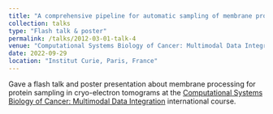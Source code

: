 ```yaml
---
title: "A comprehensive pipeline for automatic sampling of membrane proteins within subtomogram averaging workflows"
collection: talks
type: "Flash talk & poster"
permalink: /talks/2012-03-01-talk-4
venue: "Computational Systems Biology of Cancer: Multimodal Data Integration"
date: 2022-09-29
location: "Institut Curie, Paris, France"
---
```


Gave a flash talk and poster presentation about membrane processing for protein sampling in cryo-electron tomograms at the [Computational Systems Biology of Cancer: Multimodal Data Integration](https://training.institut-curie.org/courses/sysbiocancer2022) international course.

